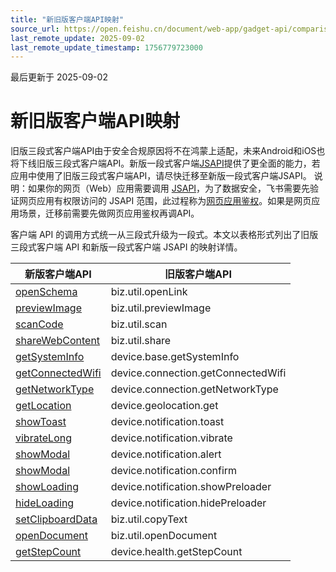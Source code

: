 ```yaml
---
title: "新旧版客户端API映射"
source_url: https://open.feishu.cn/document/web-app/gadget-api/comparison-of-old-and-new-client-apis
last_remote_update: 2025-09-02
last_remote_update_timestamp: 1756779723000
---
```

最后更新于 2025-09-02

# 新旧版客户端API映射
  旧版三段式客户端API由于安全合规原因将不在鸿蒙上适配，未来Android和iOS也将下线旧版三段式客户端API。新版一段式客户端[JSAPI](https://open.feishu.cn/document/uYjL24iN/uMTMuMTMuMTM/)提供了更全面的能力，若应用中使用了旧版三段式客户端API，请尽快迁移至新版一段式客户端JSAPI。
说明：如果你的网页（Web）应用需要调用 [JSAPI](https://open.feishu.cn/document/uYjL24iN/uMTMuMTMuMTM/)，为了数据安全，飞书需要先验证网页应用有权限访问的 JSAPI 范围，此过程称为[网页应用鉴权](https://open.feishu.cn/document/uYjL24iN/uEzM4YjLxMDO24SMzgjN)。如果是网页应用场景，迁移前需要先做网页应用鉴权再调API。

客户端 API 的调用方式统一从三段式升级为一段式。本文以表格形式列出了旧版三段式客户端 API 和新版一段式客户端 JSAPI 的映射详情。

新版客户端API | 旧版客户端API
--- | ---
[openSchema](https://open.feishu.cn/document/uYjL24iN/ukzN4IjL5cDOy4SO3gjM) | biz.util.openLink
[previewImage](https://open.feishu.cn/document/uYjL24iN/uMDOx4yM4EjLzgTM) | biz.util.previewImage
[scanCode](https://open.feishu.cn/document/uYjL24iN/uYzNx4iN3EjL2cTM) | biz.util.scan
[shareWebContent](https://open.feishu.cn/document/uYjL24iN/uQjMuQjMuQjM/share/sharewebcontent) | biz.util.share
[getSystemInfo](https://open.feishu.cn/document/uYjL24iN/uQjNx4CN2EjL0YTM) | device.base.getSystemInfo
[getConnectedWifi](https://open.feishu.cn/document/uYjL24iN/ugjNx4CO2EjL4YTM) | device.connection.getConnectedWifi
[getNetworkType](https://open.feishu.cn/document/uYjL24iN/uYjNx4iN2EjL2YTM) | device.connection.getNetworkType
[getLocation](https://open.feishu.cn/document/uYjL24iN/uUTOz4SN5MjL1kzM) | device.geolocation.get
[showToast](https://open.feishu.cn/document/uYjL24iN/ugzMy4COzIjL4MjM) | device.notification.toast
[vibrateLong](https://open.feishu.cn/document/uYjL24iN/uEDOx4SM4EjLxgTM) | device.notification.vibrate
[showModal](https://open.feishu.cn/document/uYjL24iN/ugDNy4CO0IjL4QjM) | device.notification.alert
[showModal](https://open.feishu.cn/document/uYjL24iN/ugDNy4CO0IjL4QjM) | device.notification.confirm
[showLoading](https://open.feishu.cn/document/uYjL24iN/uMDNy4yM0IjLzQjM) | device.notification.showPreloader
[hideLoading](https://open.feishu.cn/document/uYjL24iN/uYDNy4iN0IjL2QjM) | device.notification.hidePreloader
[setClipboardData](https://open.feishu.cn/document/uYjL24iN/ugzNx4CO3EjL4cTM) | biz.util.copyText
[openDocument](https://open.feishu.cn/document/uYjL24iN/ukTN24SO1YjL5UjN) | biz.util.openDocument
[getStepCount](https://open.feishu.cn/document/uYjL24iN/uAjMuAjMuAjM/sport-and-health/getstepcount) | device.health.getStepCount
